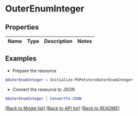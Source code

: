 # OuterEnumInteger
## Properties

Name | Type | Description | Notes
------------ | ------------- | ------------- | -------------

## Examples

- Prepare the resource
```powershell
$OuterEnumInteger = Initialize-PSPetstoreOuterEnumInteger 
```

- Convert the resource to JSON
```powershell
$OuterEnumInteger | ConvertTo-JSON
```

[[Back to Model list]](../README.md#documentation-for-models) [[Back to API list]](../README.md#documentation-for-api-endpoints) [[Back to README]](../README.md)

